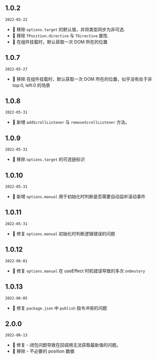 ## 1.0.2

`2022-05-22`

- 🐞 移除 `options.target` 的默认值，并将类型同步为非可选.
- 🐞 移除 `TPosition.directive` 与 `TDirective` 属性.
- 💄 在组件挂载时，默认获取一次 DOM 所在的位置

## 1.0.7

`2022-05-27`

- 🐞 移除 在组件挂载时，默认获取一次 DOM 所在的位置，似乎没有处于非 top:0, left:0 的场景

## 1.0.8

`2022-05-31`

- 💄 新增 `addScrollListener` 与 `removeScrollListener` 方法。

## 1.0.9

`2022-05-31`

- 🐞 移除 `options.target` 的可选链标识

## 1.0.10

`2022-05-31`

- 💄 新增 `options.manual` 用于初始化时判断是否需要自动监听滚动事件

## 1.0.11

`2022-05-31`

- 🐞 修复 `options.manual` 初始化时判断逻辑错误的问题


## 1.0.12

`2022-06-01`

- 🐞 修复 `options.manual` 在 useEffect 时机错误导致的多次 `onDestory`

## 1.0.13

`2022-06-05`

- 🐞 修复 `package.json` 中 `publish` 指令冲突的问题

## 2.0.0

`2022-06-13`

- 🐞 修复 - 闭包问题导致在回调用无法获取最新值的问题。
- 🐞 移除 - 不必要的 position 数据